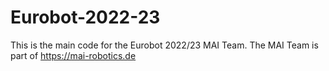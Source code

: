 # Eurobot-2022-23
This is the main code for the Eurobot 2022/23 MAI Team.
The MAI Team is part of https://mai-robotics.de

